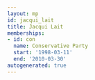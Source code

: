 ```yaml
---
layout: mp
id: jacqui_lait
title: Jacqui Lait
memberships:
- id: con
  name: Conservative Party
  start: '1998-03-11'
  end: '2010-03-30'
autogenerated: true
---
```

